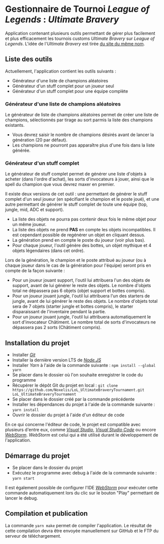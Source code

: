 # Gestionnaire de Tournoi _League of Legends_ : _Ultimate Bravery_

Application contenant plusieurs outils permettant de gérer plus facilement et plus efficacement les tournois customs _Ultimate Bravery_ sur _League of Legends_. L'idée de l'_Ultimate Bravery_ est tirée [du site du même nom](https://www.ultimate-bravery.net).

## Liste des outils

Actuellement, l'application contient les outils suivants :
* Générateur d'une liste de champions aléatoires
* Générateur d'un stuff complet pour un joueur seul
* Générateur d'un stuff complet pour une équipe complète

### Générateur d'une liste de champions aléatoires

Le générateur de liste de champions aléatoires permet de créer une liste de champions, sélectionnés par tirage au sort parmis la liste des champions existants.

* Vous devrez saisir le nombre de champions désirés avant de lancer la génération (20 par défaut).
* Les champions ne pourront pas apparaître plus d'une fois dans la liste générée.

### Générateur d'un stuff complet

Le générateur de stuff complet permet de générer une liste d'objets à acheter (dans l'ordre d'achat), les sorts d'invocateurs à jouer, ainsi que le spell du champion que vous devrez maxer en premier.

Il existe deux versions de cet outil : une permettant de générer le stuff complet d'un seul joueur (en spécifiant le champion et le poste joué), et une autre permettant de générer le stuff complet de toute une équipe (top, jungle, mid, ADC et support).

* La liste des objets ne pourra pas contenir deux fois le même objet pour un même joueur.
* La liste des objets ne prend **PAS** en compte les objets incompatibles. Il est cependant possible de regénérer un objet en cliquant dessus.
* La génération prend en compte le poste du joueur (voir plus bas).
* Pour chaque joueur, l'outil génère des bottes, un objet mythique et 4 objets légendaires (dans cet ordre).

Lors de la génération, le champion et le poste attribué au joueur (ou à chaque joueur dans le cas de la génération pour l'équipe) seront pris en compte de la façon suivante :
* Pour un joueur jouant support, l'outil lui attribuera l'un des objets de support, avant de lui générer le reste des objets. Le nombre d'objets total ne dépassera pas 6 objets (objet support et bottes compris).
* Pour un joueur jouant jungle, l'outil lui attribuera l'un des starters de jungle, avant de lui générer le reste des objets. Le nombre d'objets total sera de 7 objets (starter jungle et bottes compris), le starter disparaissant de l'inventaire pendant la partie.
* Pour un joueur jouant jungle, l'outil lui attribuera automatiquement le sort d'invocateur Châtiment. Le nombre total de sorts d'invocateurs ne dépassera pas 2 sorts (Châtiment compris).

## Installation du projet

* Installer [_Git_](https://git-scm.com)
* Installer la dernière version LTS de [_Node.JS_](https://nodejs.org/fr)
* Installer _Yarn_ à l'aide de la commande suivante : `npm install --global yarn`
* Se placer dans le dossier où l'on souhaite enregistrer le code du programme
* Récupérer le dépôt Git du projet en local : `git clone https://github.com/Noxelis/LoL_UltimateBraveryTournament.git LoL_UltimateBraveryTournament`
* Se placer dans le dossier créé par la commande précédente
* Installer les dépendances du projet à l'aide de la commande suivante : `yarn install`
* Ouvrir le dossier du projet à l'aide d'un éditeur de code

En ce qui concerne l'éditeur de code, le projet est compatible avec plusieurs d'entre eux, comme [_Visual Studio_](https://visualstudio.microsoft.com/fr), [_Visual Studio Code_](https://code.visualstudio.com) ou encore [_WebStorm_](https://www.jetbrains.com/fr-fr/webstorm). _WebStorm_ est celui qui a été utilisé durant le développement de l'application.

## Démarrage du projet

* Se placer dans le dossier du projet
* Exécutez le programme avec debug à l'aide de la commande suivante : `yarn start`

Il est également possible de configurer l'IDE [_WebStorm_](https://www.jetbrains.com/fr-fr/webstorm) pour exécuter cette commande automatiquement lors du clic sur le bouton "Play" permettant de lancer le debug.

## Compilation et publication

La commande `yarn make` permet de compiler l'application. Le résultat de cette compilation devra être envoyée manuellement sur GitHub et le FTP du serveur de téléchargement.
